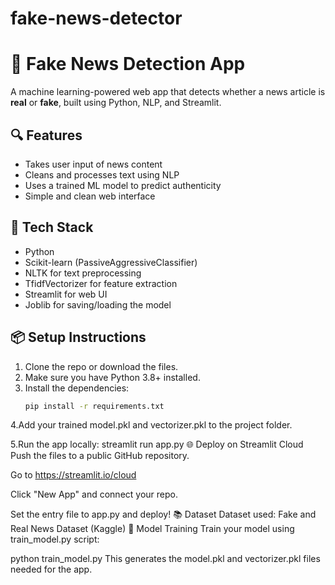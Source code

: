 # fake-news-detector
# 📰 Fake News Detection App

A machine learning-powered web app that detects whether a news article is **real** or **fake**, built using Python, NLP, and Streamlit.

## 🔍 Features
- Takes user input of news content
- Cleans and processes text using NLP
- Uses a trained ML model to predict authenticity
- Simple and clean web interface

## 🚀 Tech Stack
- Python
- Scikit-learn (PassiveAggressiveClassifier)
- NLTK for text preprocessing
- TfidfVectorizer for feature extraction
- Streamlit for web UI
- Joblib for saving/loading the model

## 📦 Setup Instructions

1. Clone the repo or download the files.
2. Make sure you have Python 3.8+ installed.
3. Install the dependencies:
   ```bash
   pip install -r requirements.txt
4.Add your trained model.pkl and vectorizer.pkl to the project folder.

5.Run the app locally:
 streamlit run app.py
🌐 Deploy on Streamlit Cloud
Push the files to a public GitHub repository.

Go to https://streamlit.io/cloud

Click "New App" and connect your repo.

Set the entry file to app.py and deploy!
📚 Dataset
Dataset used: Fake and Real News Dataset (Kaggle)
🧠 Model Training
Train your model using train_model.py script:

python train_model.py
This generates the model.pkl and vectorizer.pkl files needed for the app.

